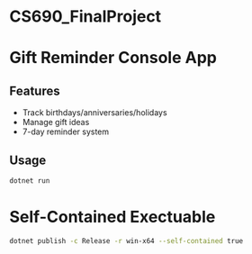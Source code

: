 # CS690_FinalProject

# Gift Reminder Console App

## Features
- Track birthdays/anniversaries/holidays
- Manage gift ideas
- 7-day reminder system

## Usage
```bash
dotnet run
```

# Self-Contained Exectuable
```bash
dotnet publish -c Release -r win-x64 --self-contained true
```

